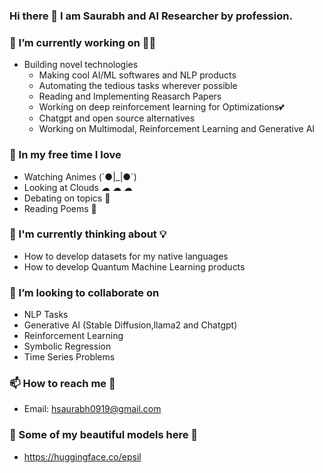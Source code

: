 ### Hi there 👋  I am Saurabh and AI Researcher by profession.

### 🔭 I’m currently working on 👨‍💻 
  * Building novel technologies 
     * Making cool AI/ML softwares and NLP products
     * Automating the tedious tasks wherever possible
     * Reading and Implementing Reasarch Papers 
     * Working on deep reinforcement learning for Optimizations💕
     * Chatgpt and open source alternatives
     * Working on Multimodal, Reinforcement Learning and Generative AI
     
### 🌱 In my free time I love 
  * Watching Animes (`●|_|●´)
  * Looking at Clouds  ☁ ☁ ☁
  * Debating on topics 🤼
  * Reading Poems 📖

### 🤔  I'm currently thinking about 💡
  * How to develop datasets for my native languages
  * How to develop Quantum Machine Learning products 

### 👯 I’m looking to collaborate on
   * NLP Tasks
   * Generative AI (Stable Diffusion,llama2 and Chatgpt)
   * Reinforcement Learning
   * Symbolic Regression
   * Time Series Problems
   

### 📫 How to reach me 💬 
  * Email: hsaurabh0919@gmail.com
  
### 🤔  Some of my beautiful models here 💖
   * https://huggingface.co/epsil
